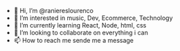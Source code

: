 - 👋 Hi, I’m @raniereslourenco
- 👀 I’m interested in music, Dev, Ecommerce, Technology 
- 🌱 I’m currently learning React, Node, html, css 
- 💞️ I’m looking to collaborate on everything i can
- 📫 How to reach me sende me a message